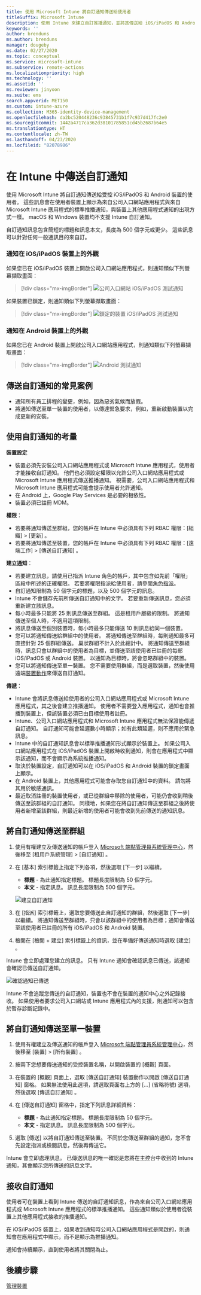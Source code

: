 ```yaml
---
title: 使用 Microsoft Intune 將自訂通知傳送給使用者
titleSuffix: Microsoft Intune
description: 使用 Intune 來建立自訂推播通知，並將其傳送給 iOS/iPadOS 和 Android 裝置的使用者
keywords: ''
author: brenduns
ms.author: brenduns
manager: dougeby
ms.date: 02/27/2020
ms.topic: conceptual
ms.service: microsoft-intune
ms.subservice: remote-actions
ms.localizationpriority: high
ms.technology: ''
ms.assetid: ''
ms.reviewer: jinyoon
ms.suite: ems
search.appverid: MET150
ms.custom: intune-azure
ms.collection: M365-identity-device-management
ms.openlocfilehash: da2bc520448236c93845731b1f7c937d417fc2e0
ms.sourcegitcommit: 1442a4717ca362d38101785851cd45b2687b64e5
ms.translationtype: HT
ms.contentlocale: zh-TW
ms.lasthandoff: 04/23/2020
ms.locfileid: "82078986"
---
```

# <a name="send-custom-notifications-in-intune"></a>在 Intune 中傳送自訂通知

使用 Microsoft Intune 將自訂通知傳送給受控 iOS/iPadOS 和 Android 裝置的使用者。 這些訊息會在使用者裝置上顯示為來自公司入口網站應用程式與來自 Microsoft Intune 應用程式的標準推播通知，與裝置上其他應用程式通知的出現方式一樣。 macOS 和 Windows 裝置均不支援 Intune 自訂通知。

自訂通知訊息包含簡短的標題和訊息本文，長度為 500 個字元或更少。 這些訊息可以針對任何一般通訊目的來自訂。

### <a name="what-the-notification-looks-like-on-an-iosipados-device"></a>通知在 iOS/iPadOS 裝置上的外觀

如果您已在 iOS/iPadOS 裝置上開啟公司入口網站應用程式，則通知類似下列螢幕擷取畫面：

> [!div class="mx-imgBorder"]
> ![公司入口網站 iOS/iPadOS 測試通知](./media/custom-notifications/105046-1.png)

如果裝置已鎖定，則通知類似下列螢幕擷取畫面：

> [!div class="mx-imgBorder"]
> ![鎖定的裝置 iOS/iPadOS 測試通知](./media/custom-notifications/105046-2.png)

### <a name="what-the-notification-looks-like-on-an-android-device"></a>通知在 Android 裝置上的外觀

如果您已在 Android 裝置上開啟公司入口網站應用程式，則通知類似下列螢幕擷取畫面：

> [!div class="mx-imgBorder"]
> ![Android 測試通知](./media/custom-notifications/105046-3.png)

## <a name="common-scenarios-for-sending-custom-notifications"></a>傳送自訂通知的常見案例  

- 通知所有員工排程的變更，例如，因為惡劣氣候而放假。
- 將通知傳送至單一裝置的使用者，以傳達緊急要求，例如，重新啟動裝置以完成更新的安裝。

## <a name="considerations-for-using-custom-notifications"></a>使用自訂通知的考量

**裝置設定**

- 裝置必須先安裝公司入口網站應用程式或 Microsoft Intune 應用程式，使用者才能接收自訂通知。 他們也必須設定權限以允許公司入口網站應用程式或 Microsoft Intune 應用程式傳送推播通知。 視需要，公司入口網站應用程式和 Microsoft Intune 應用程式可能會提示使用者允許通知。
- 在 Android 上，Google Play Services 是必要的相依性。
- 裝置必須已註冊 MDM。

**權限**：

- 若要將通知傳送至群組，您的帳戶在 Intune 中必須具有下列 RBAC 權限：[組織]   > [更新]  。
- 若要將通知傳送至裝置，您的帳戶在 Intune 中必須具有下列 RBAC 權限：[遠端工作]   > [傳送自訂通知]  。

**建立通知**：
 
- 若要建立訊息，請使用已指派 Intune 角色的帳戶，其中包含如先前「權限」  區段中所述的正確權限。 若要將權限指派給使用者，請參閱[角色指派](../fundamentals/role-based-access-control.md#role-assignments)。
- 自訂通知限制為 50 個字元的標題，以及 500 個字元的訊息。  
- Intune 不會儲存先前所傳送自訂通知中的文字。 若要重新傳送訊息，您必須重新建立該訊息。  
- 每小時最多只能將 25 則訊息傳送至群組。 這是租用戶層級的限制。 將通知傳送至個人時，不適用這項限制。
- 將訊息傳送至個別裝置時，每小時最多只能傳送 10 則訊息給同一個裝置。
- 您可以將通知傳送給群組中的使用者。 將通知傳送至群組時，每則通知最多可直接針對 25 個群組傳送。 巢狀群組不計入於此總計中。 將通知傳送至群組時，訊息只會以群組中的使用者為目標，並傳送至該使用者已註冊的每部 iOS/iPadOS 或 Android 裝置。 以通知為目標時，將會忽略群組中的裝置。
- 您可以將通知傳送至單一裝置。 您不需要使用群組，而是選取裝置，然後使用遠端[裝置動作](device-management.md#available-device-actions)來傳送自訂通知。

**傳遞**：

- Intune 會將訊息傳送給使用者的公司入口網站應用程式或 Microsoft Intune 應用程式，其之後會建立推播通知。 使用者不需要登入應用程式，通知也會推播到裝置上，但該裝置必須已由目標使用者註冊。
- Intune、公司入口網站應用程式和 Microsoft Intune 應用程式無法保證能傳遞自訂通知。 自訂通知可能會延遲數小時顯示；如有此類延遲，則不應用於緊急訊息。
- Intune 中的自訂通知訊息會以標準推播通知形式顯示於裝置上。 如果公司入口網站應用程式在 iOS/iPadOS 裝置上開啟時收到通知，則會在應用程式中顯示該通知，而不會顯示為系統推播通知。  
- 取決於裝置設定，自訂通知可以在 iOS/iPadOS 和 Android 裝置的鎖定畫面上顯示。  
- 在 Android 裝置上，其他應用程式可能會存取您自訂通知中的資料。 請勿將其用於敏感通訊。  
- 最近取消註冊的裝置使用者，或已從群組中移除的使用者，可能仍會收到稍後傳送至該群組的自訂通知。  同樣地，如果您在將自訂通知傳送至群組之後將使用者新增至該群組，則最近新增的使用者可能會收到先前傳送的通知訊息。  

## <a name="send-a-custom-notification-to-groups"></a>將自訂通知傳送至群組

1. 使用有權建立及傳送通知的帳戶登入 [Microsoft 端點管理員系統管理中心](https://go.microsoft.com/fwlink/?linkid=2109431)，然後移至 [租用戶系統管理]   > [自訂通知]  。  

2. 在 [基本] 索引標籤上指定下列各項，然後選取 [下一步]  以繼續。  
   - **標題** - 為此通知指定標題。 標題長度限制為 50 個字元。  
   - **本文** - 指定訊息。 訊息長度限制為 500 個字元。

   ![建立自訂通知](./media/custom-notifications/custom-notifications.png)  

3. 在 [指派]  索引標籤上，選取您要傳送此自訂通知的群組，然後選取 [下一步] 以繼續。 將通知傳送至群組時，只會以該群組中的使用者為目標；通知會傳送至該使用者已註冊的所有 iOS/iPadOS 和 Android 裝置。

4. 檢閱在 [檢閱 + 建立]  索引標籤上的資訊，並在準備好傳送通知時選取 [建立]  。  

Intune 會立即處理您建立的訊息。 只有 Intune 通知會確認訊息已傳送，該通知會確認已傳送自訂通知。  

![確認通知已傳送](./media/custom-notifications/notification-sent.png)  

Intune 不會追蹤您傳送的自訂通知，裝置也不會在裝置的通知中心之外記錄接收。 如果使用者要求公司入口網站或 Intune 應用程式內的支援，則通知可以包含於暫存診斷記錄中。

## <a name="send-a-custom-notification-to-a-single-device"></a>將自訂通知傳送至單一裝置

1. 使用有權建立及傳送通知的帳戶登入 [Microsoft 端點管理員系統管理中心](https://go.microsoft.com/fwlink/?linkid=2109431)，然後移至 [裝置]   > [所有裝置]  。

2. 按兩下您想要傳送通知的受控裝置名稱，以開啟裝置的 [概觀]  頁面。

3. 在裝置的 [概觀]  頁面上，選取 [傳送自訂通知]  裝置動作以開啟 [傳送自訂通知]  窗格。 如果無法使用此選項，請選取頁面右上方的 [...]  (省略符號) 選項，然後選取 [傳送自訂通知]  。

4. 在 [傳送自訂通知]  窗格中，指定下列訊息詳細資料：  

   - **標題** - 為此通知指定標題。 標題長度限制為 50 個字元。  
   - **本文** - 指定訊息。 訊息長度限制為 500 個字元。  

5. 選取 [傳送]  以將自訂通知傳送至裝置。 不同於您傳送至群組的通知，您不會先設定指派或檢閱訊息，然後再傳送它。  

Intune 會立即處理訊息。 已傳送訊息的唯一確認是您將在主控台中收到的 Intune 通知，其會顯示您所傳送的訊息文字。  

## <a name="receive-a-custom-notification"></a>接收自訂通知

使用者可在裝置上看到 Intune 傳送的自訂通知訊息，作為來自公司入口網站應用程式或 Microsoft Intune 應用程式的標準推播通知。 這些通知類似於使用者從裝置上其他應用程式接收的推播通知。  

在 iOS/iPadOS 裝置上，如果收到通知時公司入口網站應用程式是開啟的，則通知會在應用程式中顯示，而不是顯示為推播通知。  

通知會持續顯示，直到使用者將其關閉為止。  

## <a name="next-steps"></a>後續步驟

[管理裝置](device-management.md)
